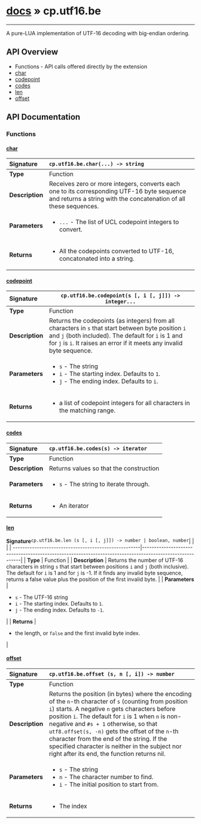 # [docs](index.md) » cp.utf16.be
---

A pure-LUA implementation of UTF-16 decoding with big-endian ordering.

## API Overview
* Functions - API calls offered directly by the extension
 * [char](#char)
 * [codepoint](#codepoint)
 * [codes](#codes)
 * [len](#len)
 * [offset](#offset)

## API Documentation

### Functions

#### [char](#char)
| <span style="float: left;">**Signature**</span> | <span style="float: left;">`cp.utf16.be.char(...) -> string` </span>                                                          |
| -----------------------------------------------------|---------------------------------------------------------------------------------------------------------|
| **Type**                                             | Function                                                                                         |
| **Description**                                      | Receives zero or more integers, converts each one to its corresponding UTF-16 byte sequence and returns a string with the concatenation of all these sequences.                                                                                         |
| **Parameters**                                       | <ul markdown="1"><li markdown="1">`...`		- The list of UCL codepoint integers to convert.</li></ul> |
| **Returns**                                          | <ul markdown="1"><li markdown="1">All the codepoints converted to UTF-16, concatonated into a string.</li></ul>          |

#### [codepoint](#codepoint)
| <span style="float: left;">**Signature**</span> | <span style="float: left;">`cp.utf16.be.codepoint(s [, i [, j]]) -> integer...` </span>                                                          |
| -----------------------------------------------------|---------------------------------------------------------------------------------------------------------|
| **Type**                                             | Function                                                                                         |
| **Description**                                      | Returns the codepoints (as integers) from all characters in `s` that start between byte position `i` and `j` (both included). The default for `i` is 1 and for `j` is `i`. It raises an error if it meets any invalid byte sequence.                                                                                         |
| **Parameters**                                       | <ul markdown="1"><li markdown="1">`s`				- The string</li><li markdown="1">`i`				- The starting index. Defaults to `1`.</li><li markdown="1">`j`				- The ending index. Defaults to `i`.</li></ul> |
| **Returns**                                          | <ul markdown="1"><li markdown="1">a list of codepoint integers for all characters in the matching range.</li></ul>          |

#### [codes](#codes)
| <span style="float: left;">**Signature**</span> | <span style="float: left;">`cp.utf16.be.codes(s) -> iterator` </span>                                                          |
| -----------------------------------------------------|---------------------------------------------------------------------------------------------------------|
| **Type**                                             | Function                                                                                         |
| **Description**                                      | Returns values so that the construction                                                                                         |
| **Parameters**                                       | <ul markdown="1"><li markdown="1">`s`				- The string to iterate through.</li></ul> |
| **Returns**                                          | <ul markdown="1"><li markdown="1">An iterator</li></ul>          |

#### [len](#len)
| <span style="float: left;">**Signature**</span> | <span style="float: left;">`cp.utf16.be.len (s [, i [, j]]) -> number | boolean, number` </span>                                                          |
| -----------------------------------------------------|---------------------------------------------------------------------------------------------------------|
| **Type**                                             | Function                                                                                         |
| **Description**                                      | Returns the number of UTF-16 characters in string `s` that start between positions `i` and `j` (both inclusive). The default for `i` is 1 and for `j` is -1. If it finds any invalid byte sequence, returns a false value plus the position of the first invalid byte.                                                                                         |
| **Parameters**                                       | <ul markdown="1"><li markdown="1">`s`				- The UTF-16 string</li><li markdown="1">`i`				- The starting index. Defaults to `1`.</li><li markdown="1">`j`				- The ending index. Defaults to `-1`.</li></ul> |
| **Returns**                                          | <ul markdown="1"><li markdown="1">the length, or `false` and the first invalid byte index.</li></ul>          |

#### [offset](#offset)
| <span style="float: left;">**Signature**</span> | <span style="float: left;">`cp.utf16.be.offset (s, n [, i]) -> number` </span>                                                          |
| -----------------------------------------------------|---------------------------------------------------------------------------------------------------------|
| **Type**                                             | Function                                                                                         |
| **Description**                                      | Returns the position (in bytes) where the encoding of the `n`-th character of `s` (counting from position `i`) starts. A negative `n` gets characters before position `i`. The default for `i` is 1 when `n` is non-negative and `#s + 1` otherwise, so that `utf8.offset(s, -n)` gets the offset of the `n`-th character from the end of the string. If the specified character is neither in the subject nor right after its end, the function returns nil.                                                                                         |
| **Parameters**                                       | <ul markdown="1"><li markdown="1">`s`				- The string</li><li markdown="1">`n`				- The character number to find.</li><li markdown="1">`i`				- The initial position to start from.</li></ul> |
| **Returns**                                          | <ul markdown="1"><li markdown="1">The index</li></ul>          |

